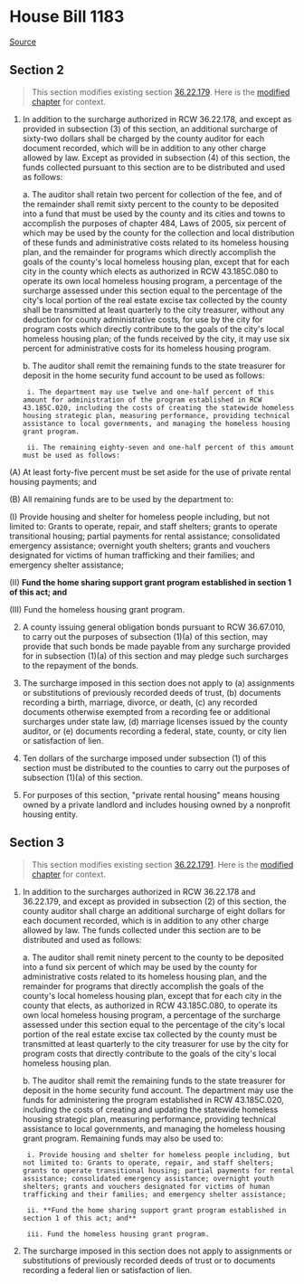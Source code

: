 # House Bill 1183

[Source](http://lawfilesext.leg.wa.gov/biennium/2021-22/Xml/Bills/House%20Bills/1183.xml)
## Section 2
> This section modifies existing section [36.22.179](/rcw/36_counties/36.022_county_auditor.md). Here is the [modified chapter](rcw/36_counties/36.022_county_auditor.md) for context.

1. In addition to the surcharge authorized in RCW 36.22.178, and except as provided in subsection (3) of this section, an additional surcharge of sixty-two dollars shall be charged by the county auditor for each document recorded, which will be in addition to any other charge allowed by law. Except as provided in subsection (4) of this section, the funds collected pursuant to this section are to be distributed and used as follows:

    a. The auditor shall retain two percent for collection of the fee, and of the remainder shall remit sixty percent to the county to be deposited into a fund that must be used by the county and its cities and towns to accomplish the purposes of chapter 484, Laws of 2005, six percent of which may be used by the county for the collection and local distribution of these funds and administrative costs related to its homeless housing plan, and the remainder for programs which directly accomplish the goals of the county's local homeless housing plan, except that for each city in the county which elects as authorized in RCW 43.185C.080 to operate its own local homeless housing program, a percentage of the surcharge assessed under this section equal to the percentage of the city's local portion of the real estate excise tax collected by the county shall be transmitted at least quarterly to the city treasurer, without any deduction for county administrative costs, for use by the city for program costs which directly contribute to the goals of the city's local homeless housing plan; of the funds received by the city, it may use six percent for administrative costs for its homeless housing program.

    b. The auditor shall remit the remaining funds to the state treasurer for deposit in the home security fund account to be used as follows:

        i. The department may use twelve and one-half percent of this amount for administration of the program established in RCW 43.185C.020, including the costs of creating the statewide homeless housing strategic plan, measuring performance, providing technical assistance to local governments, and managing the homeless housing grant program.

        ii. The remaining eighty-seven and one-half percent of this amount must be used as follows:

(A) At least forty-five percent must be set aside for the use of private rental housing payments; and

(B) All remaining funds are to be used by the department to:

(I) Provide housing and shelter for homeless people including, but not limited to: Grants to operate, repair, and staff shelters; grants to operate transitional housing; partial payments for rental assistance; consolidated emergency assistance; overnight youth shelters; grants and vouchers designated for victims of human trafficking and their families; and emergency shelter assistance;

(II) **Fund the home sharing support grant program established in section 1 of this act; and**

(III) Fund the homeless housing grant program.

2. A county issuing general obligation bonds pursuant to RCW 36.67.010, to carry out the purposes of subsection (1)(a) of this section, may provide that such bonds be made payable from any surcharge provided for in subsection (1)(a) of this section and may pledge such surcharges to the repayment of the bonds.

3. The surcharge imposed in this section does not apply to (a) assignments or substitutions of previously recorded deeds of trust, (b) documents recording a birth, marriage, divorce, or death, (c) any recorded documents otherwise exempted from a recording fee or additional surcharges under state law, (d) marriage licenses issued by the county auditor, or (e) documents recording a federal, state, county, or city lien or satisfaction of lien.

4. Ten dollars of the surcharge imposed under subsection (1) of this section must be distributed to the counties to carry out the purposes of subsection (1)(a) of this section.

5. For purposes of this section, "private rental housing" means housing owned by a private landlord and includes housing owned by a nonprofit housing entity.


## Section 3
> This section modifies existing section [36.22.1791](/rcw/36_counties/36.022_county_auditor.md). Here is the [modified chapter](rcw/36_counties/36.022_county_auditor.md) for context.

1. In addition to the surcharges authorized in RCW 36.22.178 and 36.22.179, and except as provided in subsection (2) of this section, the county auditor shall charge an additional surcharge of eight dollars for each document recorded, which is in addition to any other charge allowed by law. The funds collected under this section are to be distributed and used as follows:

    a. The auditor shall remit ninety percent to the county to be deposited into a fund six percent of which may be used by the county for administrative costs related to its homeless housing plan, and the remainder for programs that directly accomplish the goals of the county's local homeless housing plan, except that for each city in the county that elects, as authorized in RCW 43.185C.080, to operate its own local homeless housing program, a percentage of the surcharge assessed under this section equal to the percentage of the city's local portion of the real estate excise tax collected by the county must be transmitted at least quarterly to the city treasurer for use by the city for program costs that directly contribute to the goals of the city's local homeless housing plan.

    b. The auditor shall remit the remaining funds to the state treasurer for deposit in the home security fund account. The department may use the funds for administering the program established in RCW 43.185C.020, including the costs of creating and updating the statewide homeless housing strategic plan, measuring performance, providing technical assistance to local governments, and managing the homeless housing grant program. Remaining funds may also be used to:

        i. Provide housing and shelter for homeless people including, but not limited to: Grants to operate, repair, and staff shelters; grants to operate transitional housing; partial payments for rental assistance; consolidated emergency assistance; overnight youth shelters; grants and vouchers designated for victims of human trafficking and their families; and emergency shelter assistance;

        ii. **Fund the home sharing support grant program established in section 1 of this act; and**

        iii. Fund the homeless housing grant program.

2. The surcharge imposed in this section does not apply to assignments or substitutions of previously recorded deeds of trust or to documents recording a federal lien or satisfaction of lien.

